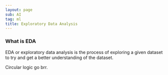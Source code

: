 ```yaml
---
layout: page
sub: AI
tag: ml
title: Exploratory Data Analysis
---
```


### What is EDA

EDA or exploratory data analysis is the process of exploring a given dataset to
try and get a better understanding of the dataset.

Circular logic go brr.
